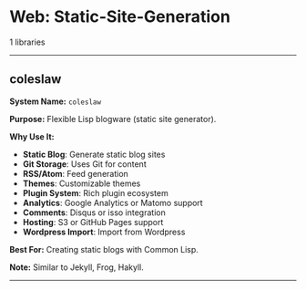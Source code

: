 # Web: Static-Site-Generation

1 libraries

---

## coleslaw

**System Name:** `coleslaw`

**Purpose:** Flexible Lisp blogware (static site generator).

**Why Use It:**
- **Static Blog**: Generate static blog sites
- **Git Storage**: Uses Git for content
- **RSS/Atom**: Feed generation
- **Themes**: Customizable themes
- **Plugin System**: Rich plugin ecosystem
- **Analytics**: Google Analytics or Matomo support
- **Comments**: Disqus or isso integration
- **Hosting**: S3 or GitHub Pages support
- **Wordpress Import**: Import from Wordpress

**Best For:** Creating static blogs with Common Lisp.

**Note:** Similar to Jekyll, Frog, Hakyll.

---


